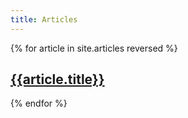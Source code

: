 ```yaml
---
title: Articles
---
```


{% for article in site.articles reversed %}
<article class="card" onclick="location.href='{{article.url}}'" style="background-image: url('{{article.thumbnail}}')">
    <h2><a href="{{article.url}}">{{article.title}}</a></h2>
</article>
{% endfor %}